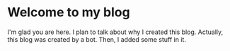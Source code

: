 # Welcome to my blog

I'm glad you are here. I plan to talk about why I created this blog. Actually, this blog was created by a bot. Then, I added some stuff in it.
